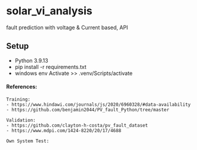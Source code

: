# solar_vi_analysis
fault prediction with voltage &amp; Current based, API


## Setup
- Python 3.9.13
- pip install -r requirements.txt
- windows env Activate >> .venv/Scripts/activate




#### References:
```
Training:
- https://www.hindawi.com/journals/js/2020/6960328/#data-availability
- https://github.com/benjamin2044/PV_fault_Python/tree/master

Validation:
- https://github.com/clayton-h-costa/pv_fault_dataset
- https://www.mdpi.com/1424-8220/20/17/4688

Own System Test:

```
